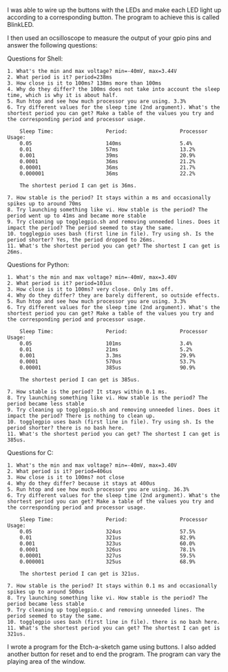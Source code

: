 I was able to wire up the buttons with the LEDs and make each LED light up according to a corresponding button. The program to achieve this is called BlinkLED.

I then used an ocsilloscope to measure the output of your gpio pins and answer the following questions:

Questions for Shell:
    
    1. What's the min and max voltage? min=-40mV, max=3.44V
    2. What period is it? period=238ms
    3. How close is it to 100ms? 138ms more than 100ms
    4. Why do they differ? the 100ms does not take into account the sleep time, which is why it is about half.
    5. Run htop and see how much processor you are using. 3.3%
    6. Try different values for the sleep time (2nd argument). What's the shortest period you can get? Make a table of the values you try and the corresponding period and processor usage.
    
        Sleep Time:                 Period:                 Processor Usage:
        0.05                        140ms                   5.4%
        0.01                        57ms                    13.2%
        0.001                       39ms                    20.9%
        0.0001                      36ms                    21.2%
        0.00001                     36ms                    21.7%
        0.000001                    36ms                    22.2%
        
        The shortest period I can get is 36ms.
    
    7. How stable is the period? It stays within a ms and occasionally spikes up to around 70ms
    8. Try launching something like vi. How stable is the period? The period went up to 41ms and became more stable
    9. Try cleaning up togglegpio.sh and removing unneeded lines. Does it impact the period? The period seemed to stay the same.
    10. togglegpio uses bash (first line in file). Try using sh. Is the period shorter? Yes, the period dropped to 26ms.
    11. What's the shortest period you can get? The shortest I can get is 26ms.
    
Questions for Python:
    
    1. What's the min and max voltage? min=-40mV, max=3.40V
    2. What period is it? period=101us
    3. How close is it to 100ms? very close. Only 1ms off.
    4. Why do they differ? they are barely different, so outside effects.
    5. Run htop and see how much processor you are using. 3.3%
    6. Try different values for the sleep time (2nd argument). What's the shortest period you can get? Make a table of the values you try and the corresponding period and processor usage.
    
        Sleep Time:                 Period:                 Processor Usage:
        0.05                        101ms                   3.4%
        0.01                        21ms                    5.2%
        0.001                       3.3ms                   29.9%
        0.0001                      570us                   53.7%
        0.00001                     385us                   90.9%
        
        The shortest period I can get is 385us.
    
    7. How stable is the period? It stays within 0.1 ms.
    8. Try launching something like vi. How stable is the period? The period became less stable
    9. Try cleaning up togglegpio.sh and removing unneeded lines. Does it impact the period? There is nothing to clean up.
    10. togglegpio uses bash (first line in file). Try using sh. Is the period shorter? there is no bash here.
    11. What's the shortest period you can get? The shortest I can get is 385us.
    
Questions for C:
    
    1. What's the min and max voltage? min=-40mV, max=3.40V
    2. What period is it? period=406us
    3. How close is it to 100ms? not close
    4. Why do they differ? because it stays at 400us
    5. Run htop and see how much processor you are using. 36.3%
    6. Try different values for the sleep time (2nd argument). What's the shortest period you can get? Make a table of the values you try and the corresponding period and processor usage.
    
        Sleep Time:                 Period:                 Processor Usage:
        0.05                        324us                   57.5%
        0.01                        321us                   82.9%
        0.001                       323us                   60.0%
        0.0001                      326us                   78.1%
        0.00001                     327us                   59.5%
        0.000001                    325us                   68.9%
        
        The shortest period I can get is 321us.
    
    7. How stable is the period? It stays within 0.1 ms and occasionally spikes up to around 500us
    8. Try launching something like vi. How stable is the period? The period became less stable
    9. Try cleaning up togglegpio.c and removing unneeded lines. The period seemed to stay the same.
    10. togglegpio uses bash (first line in file). there is no bash here.
    11. What's the shortest period you can get? The shortest I can get is 321us.
    
I wrote a program for the Etch-a-sketch game using buttons. 
I also added another button for reset and to end the program.
The program can vary the playing area of the window.

    
